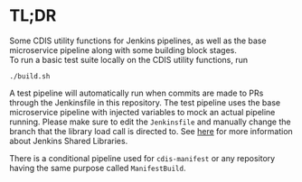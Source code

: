 # TL;DR

Some CDIS utility functions for Jenkins pipelines, as well as the base microservice pipeline along with some building block stages.  
To run a basic test suite locally on the CDIS utility functions, run
```
./build.sh
```

A test pipeline will automatically run when commits are made to PRs through the Jenkinsfile in this repository. The test pipeline uses the base microservice pipeline with injected variables to mock an actual pipeline running. Please make sure to edit the `Jenkinsfile` and manually change the branch that the library load call is directed to. 
See [here](https://jenkins.io/doc/book/pipeline/shared-libraries/) for more information about Jenkins Shared Libraries.

There is a conditional pipeline used for `cdis-manifest` or any repository having the same purpose called `ManifestBuild`.